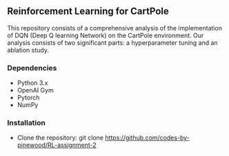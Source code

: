 ## Reinforcement Learning for CartPole
This repository consists of a comprehensive analysis of the implementation of DQN (Deep Q learning Network) on the CartPole environment. Our analysis consists of two significant parts: a hyperparameter tuning and an ablation study. 


### Dependencies
- Python 3.x
- OpenAI Gym
- Pytorch 
- NumPy


### Installation
- Clone the repository: git clone https://github.com/codes-by-pinewood/RL-assignment-2
